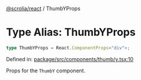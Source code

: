 [@scrolia/react](../README.md) / ThumbYProps

# Type Alias: ThumbYProps

```ts
type ThumbYProps = React.ComponentProps<"div">;
```

Defined in: [package/src/components/thumb/y.tsx:10](https://github.com/scrolia/react/blob/0546efab414d6330c2dc8561a55082235988c073/package/src/components/thumb/y.tsx#L10)

Props for the `ThumbY` component.
